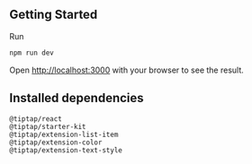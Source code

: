 
## Getting Started

Run

```bash
npm run dev
```

Open [http://localhost:3000](http://localhost:3000) with your browser to see the result.



## Installed dependencies

```
@tiptap/react
@tiptap/starter-kit
@tiptap/extension-list-item 
@tiptap/extension-color 
@tiptap/extension-text-style
```
